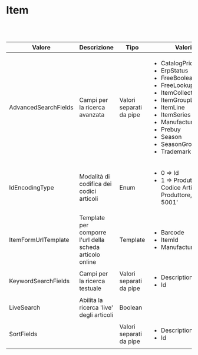 # Item

<br><br>

| Valore | Descrizione | Tipo | Valori | Valore di default |
| --- | --- | --- | --- | --- |
| AdvancedSearchFields | Campi per la ricerca avanzata | Valori separati da pipe | <ul>  <li>CatalogPriceList</li> <li>ErpStatus</li> <li>FreeBoolean</li> <li>FreeLookup</li> <li>ItemCollection</li> <li>ItemGroupLevel</li> <li>ItemLine</li> <li>ItemSeries</li> <li>Manufacturer</li> <li>Prebuy</li> <li>Season</li> <li>SeasonGroup</li> <li>Trademark</li></ul>| ItemGroupLevel1&#124;ItemGroupLevel2 |
| IdEncodingType | Modalità di codifica dei codici articoli | Enum | <ul>  <li>0 => Id</li> <li>1 => Produttore + Codice Articolo Produttore, es. 'BTI 5001'</li></ul>| 0 |
| ItemFormUrlTemplate | Template per comporre l'url della scheda articolo online | Template | <ul>  <li>Barcode</li> <li>ItemId</li> <li>ManufacturerItemId</li></ul>|  |
| KeywordSearchFields | Campi per la ricerca testuale | Valori separati da pipe | <ul>  <li>Description</li> <li>Id</li></ul>| Id&#124;Description |
| LiveSearch | Abilita la ricerca 'live' degli articoli | Boolean | <ul> </ul>|  |
| SortFields |  | Valori separati da pipe | <ul>  <li>Description</li> <li>Id</li></ul>| Id&#124;Description |

